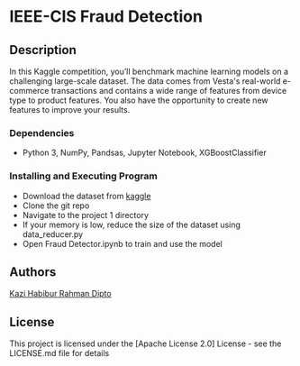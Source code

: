 # IEEE-CIS Fraud Detection

## Description

In this Kaggle competition, you’ll benchmark machine learning models on a challenging large-scale dataset. The data comes from Vesta's real-world e-commerce transactions and contains a wide range of features from device type to product features. You also have the opportunity to create new features to improve your results.

### Dependencies

- Python 3, NumPy, Pandsas, Jupyter Notebook, XGBoostClassifier

### Installing and Executing Program

- Download the dataset from [kaggle](https://www.kaggle.com/c/ieee-fraud-detection/data)
- Clone the git repo
- Navigate to the project 1 directory
- If your memory is low, reduce the size of the dataset using data_reducer.py
- Open Fraud Detector.ipynb to train and use the model

## Authors

[Kazi Habibur Rahman Dipto](https://www.linkedin.com/in/hrdipto/)

## License

This project is licensed under the [Apache License 2.0] License - see the LICENSE.md file for details
